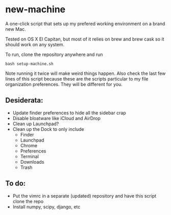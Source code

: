 # new-machine

A one-click script that sets up my prefered working environment on a brand new Mac. 

Tested on OS X El Capitan, but most of it relies on brew and brew cask so it
should work on any system.

To run, clone the repository anywhere and run 

    bash setup-machine.sh

Note running it twice will make weird things happen. Also check the last few
lines of this script because these are the scripts particular to my file
organization preferences. They will be different for you.

## Desiderata:

 - Update finder preferences to hide all the sidebar crap
 - Disable bloatware like iCloud and AirDrop
 - Clean up Launchpad?
 - Clean up the Dock to only include
    - Finder
    - Launchpad
    - Chrome
    - Preferences
    - Terminal
    - Downloads
    - Trash


## To do:

 - Put the vimrc in a separate (updated) repository and have this script clone the repo
 - Install numpy, scipy, django, etc
